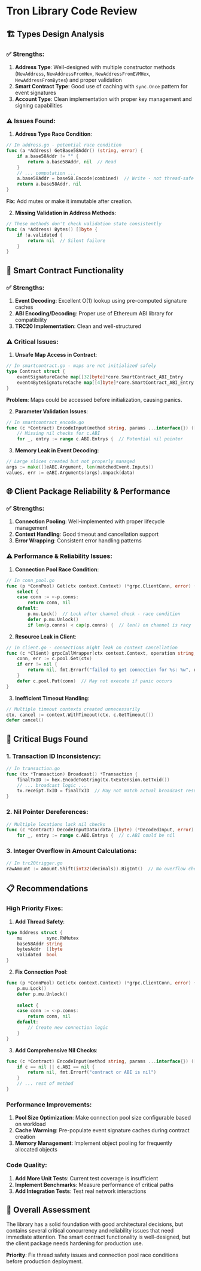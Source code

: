 # Tron Library Code Review

## 🏗️ **Types Design Analysis**

### ✅ **Strengths:**
1. **Address Type**: Well-designed with multiple constructor methods (`NewAddress`, `NewAddressFromHex`, `NewAddressFromEVMHex`, `NewAddressFromBytes`) and proper validation
2. **Smart Contract Type**: Good use of caching with `sync.Once` pattern for event signatures
3. **Account Type**: Clean implementation with proper key management and signing capabilities

### ⚠️ **Issues Found:**

1. **Address Type Race Condition**:
```go
// In address.go - potential race condition
func (a *Address) GetBase58Addr() (string, error) {
    if a.base58Addr != "" {
        return a.base58Addr, nil  // Read
    }
    // ... computation ...
    a.base58Addr = base58.Encode(combined)  // Write - not thread-safe
    return a.base58Addr, nil
}
```
**Fix**: Add mutex or make it immutable after creation.

2. **Missing Validation in Address Methods**:
```go
// These methods don't check validation state consistently
func (a *Address) Bytes() []byte {
    if !a.validated {
        return nil  // Silent failure
    }
}
```

## 🔧 **Smart Contract Functionality**

### ✅ **Strengths:**
1. **Event Decoding**: Excellent O(1) lookup using pre-computed signature caches
2. **ABI Encoding/Decoding**: Proper use of Ethereum ABI library for compatibility
3. **TRC20 Implementation**: Clean and well-structured

### ⚠️ **Critical Issues:**

1. **Unsafe Map Access in Contract**:
```go
// In smartcontract.go - maps are not initialized safely
type Contract struct {
    eventSignatureCache map[[32]byte]*core.SmartContract_ABI_Entry
    event4ByteSignatureCache map[[4]byte]*core.SmartContract_ABI_Entry
}
```
**Problem**: Maps could be accessed before initialization, causing panics.

2. **Parameter Validation Issues**:
```go
// In smartcontract_encode.go
func (c *Contract) EncodeInput(method string, params ...interface{}) ([]byte, error) {
    // Missing nil checks for c.ABI
    for _, entry := range c.ABI.Entrys {  // Potential nil pointer
```

3. **Memory Leak in Event Decoding**:
```go
// Large slices created but not properly managed
args := make([]eABI.Argument, len(matchedEvent.Inputs))
values, err := eABI.Arguments(args).Unpack(data)
```

## 🌐 **Client Package Reliability & Performance**

### ✅ **Strengths:**
1. **Connection Pooling**: Well-implemented with proper lifecycle management
2. **Context Handling**: Good timeout and cancellation support
3. **Error Wrapping**: Consistent error handling patterns

### ⚠️ **Performance & Reliability Issues:**

1. **Connection Pool Race Condition**:
```go
// In conn_pool.go
func (p *ConnPool) Get(ctx context.Context) (*grpc.ClientConn, error) {
    select {
    case conn := <-p.conns:
        return conn, nil
    default:
        p.mu.Lock()  // Lock after channel check - race condition
        defer p.mu.Unlock()
        if len(p.conns) < cap(p.conns) {  // len() on channel is racy
```

2. **Resource Leak in Client**:
```go
// In client.go - connections might leak on context cancellation
func (c *Client) grpcCallWrapper(ctx context.Context, operation string, call func(...)) {
    conn, err := c.pool.Get(ctx)
    if err != nil {
        return nil, fmt.Errorf("failed to get connection for %s: %w", operation, err)
    }
    defer c.pool.Put(conn)  // May not execute if panic occurs
}
```

3. **Inefficient Timeout Handling**:
```go
// Multiple timeout contexts created unnecessarily
ctx, cancel := context.WithTimeout(ctx, c.GetTimeout())
defer cancel()
```

## 🐛 **Critical Bugs Found**

### 1. **Transaction ID Inconsistency**:
```go
// In transaction.go
func (tx *Transaction) Broadcast() *Transaction {
    finalTxID := hex.EncodeToString(tx.txExtension.GetTxid())
    // ... broadcast logic ...
    tx.receipt.TxID = finalTxID  // May not match actual broadcast result
}
```

### 2. **Nil Pointer Dereferences**:
```go
// Multiple locations lack nil checks
func (c *Contract) DecodeInputData(data []byte) (*DecodedInput, error) {
    for _, entry := range c.ABI.Entrys {  // c.ABI could be nil
```

### 3. **Integer Overflow in Amount Calculations**:
```go
// In trc20trigger.go
rawAmount := amount.Shift(int32(decimals)).BigInt()  // No overflow check
```

## 📋 **Recommendations**

### **High Priority Fixes:**

1. **Add Thread Safety**:
```go
type Address struct {
    mu         sync.RWMutex
    base58Addr string
    bytesAddr  []byte
    validated  bool
}
```

2. **Fix Connection Pool**:
```go
func (p *ConnPool) Get(ctx context.Context) (*grpc.ClientConn, error) {
    p.mu.Lock()
    defer p.mu.Unlock()
    
    select {
    case conn := <-p.conns:
        return conn, nil
    default:
        // Create new connection logic
    }
}
```

3. **Add Comprehensive Nil Checks**:
```go
func (c *Contract) EncodeInput(method string, params ...interface{}) ([]byte, error) {
    if c == nil || c.ABI == nil {
        return nil, fmt.Errorf("contract or ABI is nil")
    }
    // ... rest of method
}
```

### **Performance Improvements:**

1. **Pool Size Optimization**: Make connection pool size configurable based on workload
2. **Cache Warming**: Pre-populate event signature caches during contract creation
3. **Memory Management**: Implement object pooling for frequently allocated objects

### **Code Quality:**

1. **Add More Unit Tests**: Current test coverage is insufficient
2. **Implement Benchmarks**: Measure performance of critical paths
3. **Add Integration Tests**: Test real network interactions

## 🎯 **Overall Assessment**

The library has a solid foundation with good architectural decisions, but contains several critical concurrency and reliability issues that need immediate attention. The smart contract functionality is well-designed, but the client package needs hardening for production use.

**Priority**: Fix thread safety issues and connection pool race conditions before production deployment.
        